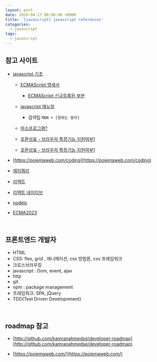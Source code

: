 ```yaml
---
layout: post
date: 2020-04-17 00:00:00 +0900
title: '[javascript] javascript references'
categories:
  - javascript
tags:
  - javascript
---
```


## 참고 사이트

- [javascript 기초](https://ko.javascript.info/)

  - [ECMAScript 명세서](https://www.ecma-international.org/publications/standards/Ecma-262.htm)

    - [ECMAScript 신규등록된 부분](https://github.com/tc39/proposals)

  - [javascript 매뉴얼](https://developer.mozilla.org/en-US/docs/Web/JavaScript/Reference)
    - 검색팁 `MDN + [원하는 용어]`

  - [마소프로그램?](http://msdn.microsoft.com/)

  - [호환성표 - 브라우저 특정기능 지원여부1](http://caniuse.com)
  - [호환성표 - 브라우저 특정기능 지원여부1](https://kangax.github.io/compat-table)


- [https://poiemaweb.com/coding](https://poiemaweb.com/coding)


- [제이쿼리](https://api.jquery.com/)

- [리액트](https://reactjs.org/)

- [리액트 네이티브](https://reactnative.dev/)

- [nodejs](https://nodejs.org/en/)

- [ECMA2023](https://tc39.es/ecma262/)




<br>

## 프론트엔드 개발자

- HTML
- CSS: flex, grid , 애니메이션, css 방법론, css 프레임워크
- 크로스브라우징
- javascript : Dom, event, ajax
- http
- git
- npm : package management
- 프레임워크: SPA, jQuery
- TDD(Test Driven Developnment)

<br>

## roadmap 참고

- [http://github.com/kamranahmedse/developer-roadmap](http://github.com/kamranahmedse/developer-roadmap)

- [https://poiemaweb.com/](https://poiemaweb.com/)
